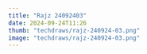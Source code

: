 ```yaml
---
title: "Rajz 24092403"
date: 2024-09-24T11:26
thumb: "techdraws/rajz-240924-03.png"
image: "techdraws/rajz-240924-03.png"
---
```

